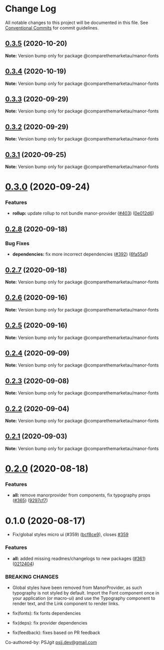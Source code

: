# Change Log

All notable changes to this project will be documented in this file.
See [Conventional Commits](https://conventionalcommits.org) for commit guidelines.

## [0.3.5](https://github.com/comparethemarketau/manor-react/compare/@comparethemarketau/manor-fonts@0.3.4...@comparethemarketau/manor-fonts@0.3.5) (2020-10-20)

**Note:** Version bump only for package @comparethemarketau/manor-fonts





## [0.3.4](https://github.com/comparethemarketau/manor-react/compare/@comparethemarketau/manor-fonts@0.3.3...@comparethemarketau/manor-fonts@0.3.4) (2020-10-19)

**Note:** Version bump only for package @comparethemarketau/manor-fonts





## [0.3.3](https://github.com/comparethemarketau/manor-react/compare/@comparethemarketau/manor-fonts@0.3.2...@comparethemarketau/manor-fonts@0.3.3) (2020-09-29)

**Note:** Version bump only for package @comparethemarketau/manor-fonts





## [0.3.2](https://github.com/comparethemarketau/manor-react/compare/@comparethemarketau/manor-fonts@0.3.1...@comparethemarketau/manor-fonts@0.3.2) (2020-09-29)

**Note:** Version bump only for package @comparethemarketau/manor-fonts





## [0.3.1](https://github.com/comparethemarketau/manor-react/compare/@comparethemarketau/manor-fonts@0.3.0...@comparethemarketau/manor-fonts@0.3.1) (2020-09-25)

**Note:** Version bump only for package @comparethemarketau/manor-fonts





# [0.3.0](https://github.com/comparethemarketau/manor-react/compare/@comparethemarketau/manor-fonts@0.2.8...@comparethemarketau/manor-fonts@0.3.0) (2020-09-24)


### Features

* **rollup:** update rollup to not bundle manor-provider ([#403](https://github.com/comparethemarketau/manor-react/issues/403)) ([0e012d6](https://github.com/comparethemarketau/manor-react/commit/0e012d6fbadcf0ec99857c22e148cacd6265b60a))





## [0.2.8](https://github.com/comparethemarketau/manor-react/compare/@comparethemarketau/manor-fonts@0.2.7...@comparethemarketau/manor-fonts@0.2.8) (2020-09-18)


### Bug Fixes

* **dependencies:** fix more incorrect dependencies ([#392](https://github.com/comparethemarketau/manor-react/issues/392)) ([6fa55a1](https://github.com/comparethemarketau/manor-react/commit/6fa55a11ba89125ccfe61385d9776e4185bff6f3))





## [0.2.7](https://github.com/comparethemarketau/manor-react/compare/@comparethemarketau/manor-fonts@0.2.6...@comparethemarketau/manor-fonts@0.2.7) (2020-09-18)

**Note:** Version bump only for package @comparethemarketau/manor-fonts





## [0.2.6](https://github.com/comparethemarketau/manor-react/compare/@comparethemarketau/manor-fonts@0.2.5...@comparethemarketau/manor-fonts@0.2.6) (2020-09-16)

**Note:** Version bump only for package @comparethemarketau/manor-fonts





## [0.2.5](https://github.com/comparethemarketau/manor-react/compare/@comparethemarketau/manor-fonts@0.2.4...@comparethemarketau/manor-fonts@0.2.5) (2020-09-16)

**Note:** Version bump only for package @comparethemarketau/manor-fonts





## [0.2.4](https://github.com/comparethemarketau/manor-react/compare/@comparethemarketau/manor-fonts@0.2.3...@comparethemarketau/manor-fonts@0.2.4) (2020-09-09)

**Note:** Version bump only for package @comparethemarketau/manor-fonts





## [0.2.3](https://github.com/comparethemarketau/manor-react/compare/@comparethemarketau/manor-fonts@0.2.2...@comparethemarketau/manor-fonts@0.2.3) (2020-09-08)

**Note:** Version bump only for package @comparethemarketau/manor-fonts





## [0.2.2](https://github.com/comparethemarketau/manor-react/compare/@comparethemarketau/manor-fonts@0.2.1...@comparethemarketau/manor-fonts@0.2.2) (2020-09-04)

**Note:** Version bump only for package @comparethemarketau/manor-fonts





## [0.2.1](https://github.com/comparethemarketau/manor-react/compare/@comparethemarketau/manor-fonts@0.2.0...@comparethemarketau/manor-fonts@0.2.1) (2020-09-03)

**Note:** Version bump only for package @comparethemarketau/manor-fonts





# [0.2.0](https://github.com/comparethemarketau/manor-react/compare/@comparethemarketau/manor-fonts@0.1.0...@comparethemarketau/manor-fonts@0.2.0) (2020-08-18)


### Features

* **all:** remove manorprovider from components, fix typography props ([#365](https://github.com/comparethemarketau/manor-react/issues/365)) ([9297cf7](https://github.com/comparethemarketau/manor-react/commit/9297cf72e8a7fe8762ec0dadf07d026aa88cbb44))





# 0.1.0 (2020-08-17)


* Fix/global styles micro ui (#359) ([bcf8ce9](https://github.com/comparethemarketau/manor-react/commit/bcf8ce92ba170a51113a4022728da22f47a6a768)), closes [#359](https://github.com/comparethemarketau/manor-react/issues/359)


### Features

* **all:** added missing readmes/changelogs to new packages ([#361](https://github.com/comparethemarketau/manor-react/issues/361)) ([0212404](https://github.com/comparethemarketau/manor-react/commit/021240449d7b766ea078e3f0c6bae5cfae763c54))


### BREAKING CHANGES

* Global styles have been removed from ManorProvider, as such typography is not
styled by default. Import the Font component once in your application (or macro-ui) and use the
Typography component to render text, and the Link component to render links.

* fix(fonts): fix fonts dependencies

* fix(deps): fix provider dependencies

* fix(feedback): fixes based on PR feedback

Co-authored-by: PSJgit <psjj.dev@gmail.com>
